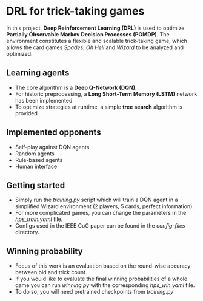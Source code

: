 # DRL for trick-taking games
In this project, **Deep Reinforcement Learning (DRL)** is used to optimize **Partially Observable Markov Decision Processes (POMDP)**. 
The environment constitutes a flexible and scalable trick-taking game, which allows the card games *Spades*, *Oh Hell* and *Wizard* to be analyzed and optimized.

## Learning agents
- The core algorithm is a **Deep Q-Network (DQN)**. 
- For historic preprocessing, a **Long Short-Term Memory (LSTM)** network has been implemented
- To optimize strategies at runtime, a simple **tree search** algorithm is provided

## Implemented opponents
- Self-play against DQN agents
- Random agents
- Rule-based agents
- Human interface

## Getting started
- Simply run the *training.py* script which will train a DQN agent in a simplified Wizard environment (2 players, 5 cards, perfect information).
- For more complicated games, you can change the parameters in the *hps_train.yaml* file. 
- Configs used in the IEEE CoG paper can be found in the *config-files* directory.

## Winning probability
- Focus of this work is an evaluation based on the round-wise accuracy between bid and trick count.
- If you would like to evaluate the final winning probabilities of a whole game you can run *winning.py* with the corresponding *hps_win.yaml* file.
- To do so, you will need pretrained checkpoints from *training.py*

